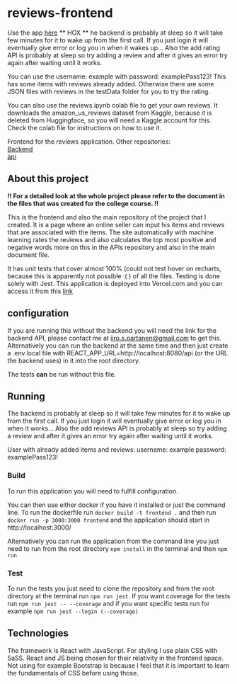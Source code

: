 # reviews-frontend

Use the app [here](https://reviews-frontend-ochre.vercel.app/login)
** HOX **
he backend is probably at sleep so it will take few minutes for it to wake up from the first call. If you just login it will eventually give error or log you in when it wakes up... Also the add rating API is probably at sleep so try adding a review and after it gives an error try again after waiting until it works.

You can use the username: example with password: examplePass123!
This has some items with reviews already added. Otherwise there are some JSON files with reviews in the testData folder for you to try the rating.

You can also use the reviews.ipynb colab file to get your own reviews. It downloads the amazon_us_reviews dataset from Kaggle, because it is deleted from Huggingface, so you will need a Kaggle account for this. Check the colab file for instructions on how to use it.
<br />

Frontend for the reviews application. Other repositories:
<br />
[Backend](https://github.com/Iispar/reviews-backend)
<br />
[api](https://github.com/Iispar/review-summary-API)

## About this project

**!! For a detailed look at the whole project please refer to the document in the files that was created for the college course. !!**

This is the frontend and also the main repository of the project that I created. It is a page where an online seller can input his items and
reviews that are associated with the items. The site automatically with machine learning rates the reviews and also calculates the top most positive and negative words
more on this in the APIs repository and also in the main document file.

It has unit tests that cover almost 100% (could not test hover on recharts, because this is apparently not possible :( ) of all the files. Testing is done solely with Jest. This application is deployed into Vercel.com and you can access it from this [link](https://reviews-frontend-ochre.vercel.app/login)

## configuration
If you are running this without the backend you will need the link for the backend API, please contact me at iiro.s.partanen@gmail.com to get this. Alternatively you can run the backend at the same time
and then just create a .env.local file with REACT_APP_URL=http://localhost:8080/api (or the URL the backend uses) in it into the root directory.

The tests **can** be run without this file.

## Running

The backend is probably at sleep so it will take few minutes for it to wake up from the first call. If you just login it will eventually give error or log you in when it works... Also the add reviews API is probably at sleep so try adding a review and after it gives an error try again after waiting until it works.

User with already added items and reviews:
username: example
password: examplePass123!

### Build 
To run this application you will need to fulfill configuration.

You can then use either docker if you have it installed or just the command line. To run the dockerfile run ```docker build -t frontend .```
and then run ```docker run -p 3000:3000 frontend``` and the application should start in http://localhost:3000/

Alternatively you can run the application from the command line you just need to run from the root directory `npm install` in the terminal and then `npm run`
### Test
To run the tests you just need to clone the repository and from the root directory at the terminal run `npm run jest`. If you want coverage for the tests run `npm run jest -- --coverage` and if you want specific tests run for example `npm run jest --login (--coverage)`

## Technologies
The framework is React with JavaScript. For styling I use plain CSS with SaSS. React and JS being chosen for their relativity in the frontend space. Not using for example Bootstrap is because I
feel that it is important to learn the fundamentals of CSS before using those.
